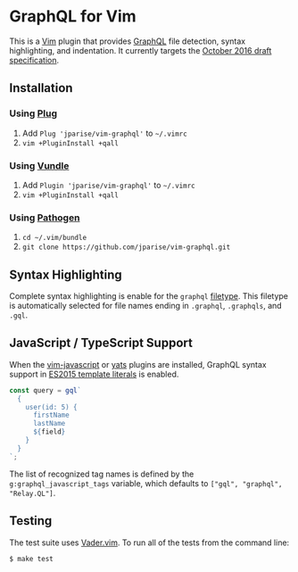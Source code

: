 # GraphQL for Vim

This is a [Vim](http://www.vim.org/) plugin that provides [GraphQL][gql] file
detection, syntax highlighting, and indentation. It currently targets the
[October 2016 draft specification][spec].

## Installation

### Using [Plug][]

1. Add `Plug 'jparise/vim-graphql'` to `~/.vimrc`
2. `vim +PluginInstall +qall`

### Using [Vundle][]

1. Add `Plugin 'jparise/vim-graphql'` to `~/.vimrc`
2. `vim +PluginInstall +qall`

### Using [Pathogen][]

1. `cd ~/.vim/bundle`
2. `git clone https://github.com/jparise/vim-graphql.git`

## Syntax Highlighting

Complete syntax highlighting is enable for the `graphql` [filetype][]. This
filetype is automatically selected for file names ending in `.graphql`,
`.graphqls`, and `.gql`.

[filetype]: http://vimdoc.sourceforge.net/htmldoc/filetype.html

## JavaScript / TypeScript Support

When the [vim-javascript](https://github.com/pangloss/vim-javascript) or
[yats](https://github.com/HerringtonDarkholme/yats.vim) plugins are installed,
GraphQL syntax support in [ES2015 template literals][templates] is enabled.

[templates]: https://developer.mozilla.org/en-US/docs/Web/JavaScript/Reference/Template_literals#Tagged_templates

```javascript
const query = gql`
  {
    user(id: 5) {
      firstName
      lastName
      ${field}
    }
  }
`;
```

The list of recognized tag names is defined by the `g:graphql_javascript_tags`
variable, which defaults to `["gql", "graphql", "Relay.QL"]`.

## Testing

The test suite uses [Vader.vim][]. To run all of the tests from the command
line:

    $ make test

[gql]: http://graphql.org/
[spec]: https://facebook.github.io/graphql/October2016/
[Pathogen]: https://github.com/tpope/vim-pathogen
[Plug]: https://github.com/junegunn/vim-plug
[Vundle]: https://github.com/gmarik/vundle
[Vader.vim]: https://github.com/junegunn/vader.vim
